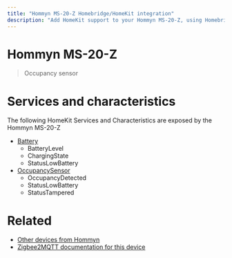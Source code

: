 ```yaml
---
title: "Hommyn MS-20-Z Homebridge/HomeKit integration"
description: "Add HomeKit support to your Hommyn MS-20-Z, using Homebridge, Zigbee2MQTT and homebridge-z2m."
---
```

<!---
This file has been GENERATED using src/docgen/docgen.ts
DO NOT EDIT THIS FILE MANUALLY!
-->
# Hommyn MS-20-Z
> Occupancy sensor


# Services and characteristics
The following HomeKit Services and Characteristics are exposed by
the Hommyn MS-20-Z

* [Battery](../../battery.md)
  * BatteryLevel
  * ChargingState
  * StatusLowBattery
* [OccupancySensor](../../sensors.md)
  * OccupancyDetected
  * StatusLowBattery
  * StatusTampered


# Related
* [Other devices from Hommyn](../index.md#hommyn)
* [Zigbee2MQTT documentation for this device](https://www.zigbee2mqtt.io/devices/MS-20-Z.html)